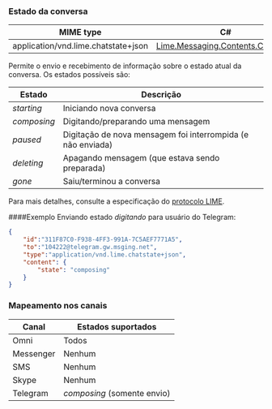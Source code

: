 ### Estado da conversa
| MIME type                                 | C#                                        |
|-------------------------------------------|-------------------------------------------|
| application/vnd.lime.chatstate+json | [Lime.Messaging.Contents.ChatState](https://github.com/takenet/lime-csharp/blob/master/src/Lime.Messaging/Contents/ChatState.cs) |

Permite o envio e recebimento de informação sobre o estado atual da conversa. Os estados possíveis são:

| Estado        | Descrição                          |
|---------------|------------------------------------|
| *starting*    | Iniciando nova conversa |
| *composing*   | Digitando/preparando uma mensagem  |
| *paused*      | Digitação de nova mensagem foi interrompida (e não enviada)  |
| *deleting*    | Apagando mensagem (que estava sendo preparada) |
| *gone*        | Saiu/terminou a conversa  |

Para mais detalhes, consulte a especificação do [protocolo LIME](http://limeprotocol.org/content-types.html#chatstate).

####Exemplo
Enviando estado *digitando* para usuário do Telegram:
```json
{
    "id":"311F87C0-F938-4FF3-991A-7C5AEF7771A5",
    "to":"104222@telegram.gw.msging.net",
    "type":"application/vnd.lime.chatstate+json",
    "content": {
        "state": "composing"
    }
}
```

### Mapeamento nos canais

| Canal              | Estados suportados      | 
|--------------------|-------------------------|
| Omni               | Todos |
| Messenger          | Nenhum |
| SMS                | Nenhum |
| Skype              | Nenhum |
| Telegram           | *composing* (somente envio) |
